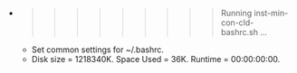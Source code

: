 * >>>>>>>>> Running inst-min-con-cld-bashrc.sh ...
  * Set common settings for ~/.bashrc.
  * Disk size = 1218340K. Space Used = 36K. Runtime = 00:00:00:00.

